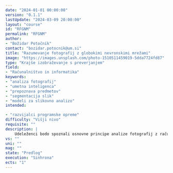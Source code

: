 ```yaml
---
date: "2024-01-01 00:00:00" 
version: "0.1.1"
lastUpdate: "2024-03-09 20:00:00"
layout: "course"
id: "RFGNM"
permalink: "RFGNM"
author:
- "Božidar Potočnik"
contact: "bozidar.potocnik@um.si"
title: "Razumevanje fotografij z globokimi nevronskimi mrežami"
image: "https://images.unsplash.com/photo-1510511459019-5dda7724fd87"
type: "Krajše izobraževanje s preverjanjem"
field:
- "Računalništvo in informatika"
keywords:
- "analiza fotografij"
- "umetna inteligenca"
- "prepoznava predmetov"
- "segmentacija slik"
- "modeli za slikovno analizo"
intended:

- "razvijalci programske opreme"
difficulty: "Višji nivo"
requisite: ""
description: |
    Udeleženci bodo spoznali osnovne principe analize fotografij z računalnikom, principe analize fotografij z umetno inteligenco, pripravo, vrednotenje in uporabo kompleksnejših modelov umetne inteligence. V okviru osnovnih principov bodo spoznali predstavitev barvnih fotografij in slik v računalniških sistemih, osnovne operacije nad fotografijami kot so konvolucija, pragovne operacije, maskiranje in rezanje. V principih analize fotografij z umetno inteligenco bodo spoznali pogosto uporabljanje tehnike prepoznave predmetov, detekcije predmetov v sliki in segmentacije zanimivih elementov. V kombinaciji z osnovnimi operacijami bodo udeleženci analizirali vidne lastnosti elementov v fotografijah. Njihovo znanje bodo pokazali z uporabo pripravljenih modelov umetne inteligence, katere bodo vgradili v lastno programsko opremo ter jih prilagodili in optimizirali za lastne probleme. V praktičnih vajah bodo pokazali razumevanje teh principov pri uporabi modernih modelov za prepoznavo, detekcijo in analizo slikovnega materiala.
vs: ""
uni: ""
mag: ""
state: "Predlog"
execution: "Sinhrona"
ects: "1"
---
```

